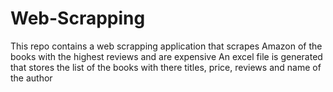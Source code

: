 # Web-Scrapping
This repo contains a web scrapping application that scrapes Amazon of the books with the highest reviews and are expensive
An excel file is generated that stores the list of the books with there titles, price, reviews  and name of the author 
